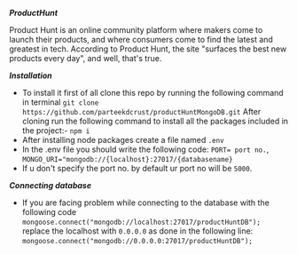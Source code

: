 **_ProductHunt_**

Product Hunt is an online community platform where makers come to launch their products, and where consumers come to find the latest and greatest in tech. According to Product Hunt, the site "surfaces the best new products every day", and well, that's true.

**_Installation_**

- To install it first of all clone this repo by running the following command in terminal `git clone https://github.com/parteekdcrust/productHuntMongoDB.git`
  After cloning run the following command to install all the packages included in the project:-
  `npm i`
- After installing node packages create a file named
  `.env`
- In the .env file you should write the following code:
  `PORT= port no.`,
  `MONGO_URI="mongodb://{localhost}:27017/{databasename}`
- If u don't specify the port no. by default ur port no will be `5000`.

**_Connecting database_**

- If you are facing problem while connecting to the database with the following code `mongoose.connect("mongodb://localhost:27017/productHuntDB");`
  replace the localhost with `0.0.0.0` as done in the following line:
  `mongoose.connect("mongodb://0.0.0.0:27017/productHuntDB");`
